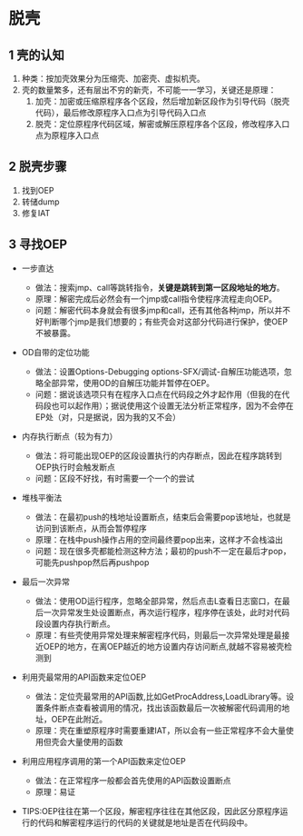 # 脱壳

## 1 壳的认知

1. 种类：按加壳效果分为压缩壳、加密壳、虚拟机壳。
2. 壳的数量繁多，还有层出不穷的新壳，不可能一一学习，关键还是原理：
   1. 加壳：加密或压缩原程序各个区段，然后增加新区段作为引导代码（脱壳代码），最后修改原程序入口点为引导代码入口点
   2. 脱壳：定位原程序代码区域，解密或解压原程序各个区段，修改程序入口点为原程序入口点


##  2 脱壳步骤

1. 找到OEP
2. 转储dump
3. 修复IAT

## 3 寻找OEP

* 一步直达

  * 做法：搜索jmp、call等跳转指令，**关键是跳转到第一区段地址的地方**。
  * 原理：解密完成后必然会有一个jmp或call指令使程序流程走向OEP。
  * 问题：解密代码本身就会有很多jmp和call，还有其他各种jmp，所以并不好判断哪个jmp是我们想要的；有些壳会对这部分代码进行保护，使OEP不被暴露。
* OD自带的定位功能
  * 做法：设置Options-Debugging options-SFX/调试-自解压功能选项，忽略全部异常，使用OD的自解压功能并暂停在OEP。
  * 问题：据说该选项只有在程序入口点在代码段之外才起作用（但我的在代码段也可以起作用）；据说使用这个设置无法分析正常程序，因为不会停在EP处（对，只是据说，因为我的又不会）
* 内存执行断点（较为有力）
  * 做法：将可能出现OEP的区段设置执行的内存断点，因此在程序跳转到OEP执行时会触发断点
  * 问题：区段不好找，有时需要一个一个的尝试
* 堆栈平衡法
  * 做法：在最初push的栈地址设置断点，结束后会需要pop该地址，也就是访问到该断点，从而会暂停程序
  * 原理：在栈中push操作占用的空间最终要pop出来，这样才不会栈溢出
  * 问题：现在很多壳都能检测这种方法；最初的push不一定在最后才pop，可能先pushpop然后再pushpop
* 最后一次异常
  * 做法：使用OD运行程序，忽略全部异常，然后点击L查看日志窗口，在最后一次异常发生处设置断点，再次运行程序，程序停在该处，此时对代码段设置内存执行断点。
  * 原理：有些壳使用异常处理来解密程序代码，则最后一次异常处理是最接近OEP的地方，在离OEP越近的地方设置内存访问断点,就越不容易被壳检测到
* 利用壳最常用的API函数来定位OEP
  * 做法：定位壳最常用的API函数,比如GetProcAddress,LoadLibrary等。设置条件断点查看被调用的情况，找出该函数最后一次被解密代码调用的地址，OEP在此附近。
  * 原理：壳在重塑原程序时需要重建IAT，所以会有一些正常程序不会大量使用但壳会大量使用的函数
* 利用应用程序调用的第一个API函数来定位OEP
  * 做法：在正常程序一般都会首先使用的API函数设置断点
  * 原理：易证
* TIPS:OEP往往在第一个区段，解密程序往往在其他区段，因此区分原程序运行的代码和解密程序运行的代码的关键就是地址是否在代码段中。